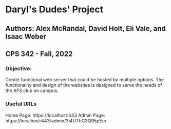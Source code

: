 # Daryl's Dudes' Project

## Authors: Alex McRandal, David Holt, Eli Vale, and Isaac Weber
## CPS 342 - Fall, 2022

### Objective: 
Create functional web server that could be hosted by multiple options. The functionality and
design of the websites is designed to serve the needs of the AFS club on campus.

### Useful URLs
Home Page:      https://localhost:443
Admin Page:     https://localhost:443/admin/3i4UThG3Q95pEur
